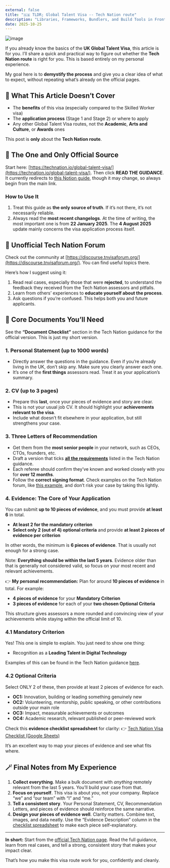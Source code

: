 ```yaml
---
external: false
title: "🇬🇧 TLDR; Global Talent Visa -- Tech Nation route"
description: "Libraries, Frameworks, Bundlers, and Build Tools in Frontend Engineering: An Engineering Perspective"
date: 2025-10-25
---
```


![image](/images/blog/global-talent-tech-nation-visa_cover_1200*627.png)

If you already know the basics of the **UK Global Talent Visa**, this article is for you. I’ll share a quick and practical way to figure out whether the **Tech Nation route** is right for you. This is based entirely on my personal experience.

My goal here is to **demystify the process** and give you a clear idea of what to expect, without repeating what’s already on the official pages.

## 🚫 What This Article Doesn’t Cover

- The **benefits** of this visa (especially compared to the Skilled Worker visa)
- The **application process** (Stage 1 and Stage 2) or where to apply
- Any other Global Talent Visa routes, not the **Academic**, **Arts and Culture**, or **Awards** ones

This post is **only** about the **Tech Nation route**.

## 📘 The One and Only Official Source

Start here: [https://technation.io/global-talent-visa/](https://technation.io/global-talent-visa/). Then click **READ THE GUIDANCE**. It currently redirects to [this Notion guide](https://technation-globaltalentvisa-guide.notion.site/), though it may change, so always begin from the main link.

### How to Use It

1. Treat this guide as **the only source of truth**. If it’s not there, it’s not necessarily reliable.
2. Always read the **most recent changelogs**. At the time of writing, the most important one is from **22 January 2025**. The **4 August 2025** update mainly concerns the visa application process itself.

## 💬 Unofficial Tech Nation Forum

Check out the community at [https://discourse.tnvisaforum.org/](https://discourse.tnvisaforum.org/). You can find useful topics there.

Here’s how I suggest using it:

1. Read real cases, especially those that were **rejected**, to understand the feedback they received from the Tech Nation assessors and pitfalls.
2. Learn from others’ experiences to **educate yourself about the process**.
3. Ask questions if you’re confused. This helps both you and future applicants.

## 🧾 Core Documents You’ll Need

See the **“Document Checklist”** section in the Tech Nation guidance for the official version. This is just my short version.

### 1. Personal Statement (up to 1000 words)

- Directly answer the questions in the guidance. Even if you’re already living in the UK, don’t skip any. Make sure you clearly answer each one.
- It’s one of the **first things** assessors read. Treat it as your application’s summary.

### 2. CV (up to 3 pages)

- Prepare this **last**, once your pieces of evidence and story are clear.
- This is not your usual job CV. It should highlight your **achievements relevant to the visa**.
- Include what doesn’t fit elsewhere in your application, but still strengthens your case.

### 3. Three Letters of Recommendation

- Get them from the **most senior people** in your network, such as CEOs, CTOs, founders, etc.
- Draft a version that ticks [**all the requirements**](https://arc.net/l/quote/ptnghvhx) listed in the Tech Nation guidance.
- Each referee should confirm they’ve known and worked closely with you for **over 12 months**.
- Follow the **correct signing format**. Check examples on the Tech Nation forum, like [this example](https://discourse.tnvisaforum.org/t/docusign-solution-tip-2023-heres-how-to-auto-include-certificate-dont-merge-pdfs/6348), and don’t risk your case by taking this lightly.

### 4. Evidence: The Core of Your Application

You can submit **up to 10 pieces of evidence**, and you must provide **at least 6** in total.

- **At least 2 for the mandatory criterion**
- **Select only 2 (out of 4) optional criteria** and provide **at least 2 pieces of evidence per criterion**

In other words, the minimum is **6 pieces of evidence**. That is usually not enough for a strong case.

Note: **Everything should be within the last 5 years**. Evidence older than that is generally not considered valid, so focus on your most recent and relevant achievements.

👉 **My personal recommendation:**
Plan for around **10 pieces of evidence** in total. For example:

- **4 pieces of evidence** for your **Mandatory Criterion**
- **3 pieces of evidence** for each of your **two chosen Optional Criteria**

This structure gives assessors a more rounded and convincing view of your achievements while staying within the official limit of 10.

### 4.1 Mandatory Criterion

Yes! This one is simple to explain. You just need to show one thing:

- Recognition as a **Leading Talent in Digital Technology**

Examples of this can be found in the Tech Nation guidance [here](https://arc.net/l/quote/fmxanedb).

### 4.2 Optional Criteria

Select ONLY 2 of these, then provide at least 2 pieces of evidence for each.

- **OC1:** Innovation, building or leading something genuinely new
- **OC2:** Volunteering, mentorship, public speaking, or other contributions outside your main role
- **OC3:** Impact, measurable achievements or outcomes
- **OC4:** Academic research, relevant published or peer-reviewed work

Check this **evidence checklist spreadsheet** for clarity:
👉 [Tech Nation Visa Checklist (Google Sheets)](https://docs.google.com/spreadsheets/d/1PbyuokO2h5baY2awsmwHAXWKWYNZBGg0)

It’s an excellent way to map your pieces of evidence and see what fits where.

## 🪄 Final Notes from My Experience

1. **Collect everything**. Make a bulk document with *anything* remotely relevant from the last 5 years. You’ll build your case from that.
2. **Focus on yourself**. This visa is about *you*, not your company. Replace “we” and “our team” with “I” and “me.”
3. **Tell a consistent story**. Your Personal Statement, CV, Recommendation Letters, and pieces of evidence should reinforce the same narrative.
4. **Design your pieces of evidence well**. Clarity matters. Combine text, images, and data neatly. Use the “Evidence Description” column in the [checklist spreadsheet](https://docs.google.com/spreadsheets/d/1PbyuokO2h5baY2awsmwHAXWKWYNZBGg0) to make each piece self-explanatory.

---

**In short:**
Start from the [official Tech Nation page](https://technation.io/global-talent-visa/). Read the full guidance, learn from real cases, and tell a strong, consistent story that makes your impact clear.

That’s how you make this visa route work for you, confidently and cleanly.
